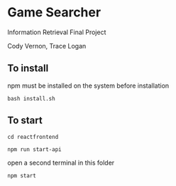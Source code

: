 # Game Searcher
Information Retrieval Final Project

Cody Vernon,
Trace Logan

## To install
npm must be installed on the system before installation

`bash install.sh`

## To start

`cd reactfrontend`

`npm run start-api`

open a second terminal in this folder

`npm start`

